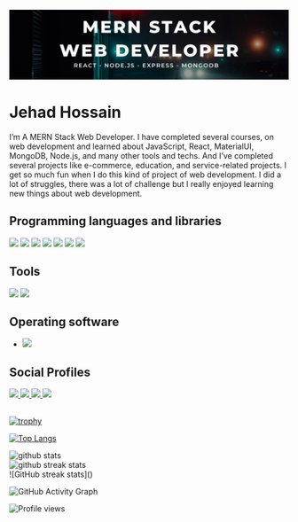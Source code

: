 ![I am a MERN Stack Web Developer](https://github.com/Zihad550/Zihad550/blob/main/Banner.png)

# Jehad Hossain
I’m A MERN Stack Web Developer. I have completed several courses, on web development and learned about JavaScript, React, MaterialUI, MongoDB, Node.js, and many other tools and techs. And I’ve completed several projects like e-commerce, education, and service-related projects. I get so much fun when I do this kind of project of web development. I did a lot of struggles, there was a lot of challenge but I really enjoyed learning new things about web development.

## Programming languages and libraries

<img src="https://img.icons8.com/color/48/000000/javascript--v1.png"/>  <img src="https://img.icons8.com/color/48/000000/html-5--v1.png"/>  <img src="https://img.icons8.com/color/48/000000/css3.png"/>  <img src="https://img.icons8.com/color/48/000000/bootstrap.png"/>  <img src="https://img.icons8.com/ultraviolet/48/000000/react--v1.png"/>  <img src="https://img.icons8.com/color/48/000000/material-ui.png"/> <img src="https://img.icons8.com/color/48/000000/redux.png"/>

## Tools
 <img src="https://img.icons8.com/color/48/000000/git.png"/>  <img src="https://img.icons8.com/color/48/000000/visual-studio-code-2019.png"/>
 

## Operating software
* <img src="https://img.icons8.com/color/48/000000/ubuntu--v1.png"/>


## Social Profiles
<div> 
  <a href="https://github.com/Zihad550">
  <img  src="https://img.icons8.com/color/48/000000/github--v1.png"/> 
  </a>
  <a href="https://www.linkedin.com/in/zihad-hussain-439910216/">
  <img src="https://img.icons8.com/color/48/000000/linkedin.png"/>
  </a>
  <a href="https://www.facebook.com/zihad31hussain/">
   <img src="https://img.icons8.com/color/48/000000/facebook-new.png"/>
  </a>
  <a href="https://jehad-hossain.netlify.app/">
   <img src="https://img.icons8.com/fluency/48/000000/portfolio.png"/>
  </a>
</div>

<br/>



[![trophy](https://github-profile-trophy.vercel.app/?username=Zihad550)](https://github.com/ryo-ma/github-profile-trophy)

[![Top Langs](https://github-readme-stats.vercel.app/api/top-langs/?username=Zihad550)](https://github.com/anuraghazra/github-readme-stats)  

<div style="display:grid;grid-templace-columns:repeat(2, 1fr);">
 <img src="https://github-readme-stats.vercel.app/api?username=Zihad550&show_icons=true&theme=merko" alt="github stats" />
 <img src="https://github-readme-streak-stats.herokuapp.com/?user=Zihad550" alt="github streak stats"/>
 </div>
  ![GitHub streak stats]()  

![GitHub Activity Graph](https://activity-graph.herokuapp.com/graph?username=Zihad550)  



![Profile views](https://gpvc.arturio.dev/Zihad550)  
